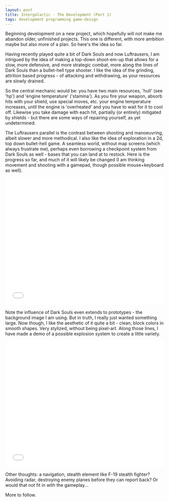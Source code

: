 ```yaml
---
layout: post
title: Intergalactic - The Development (Part 1)
tags: development programming game-design
---
```

Beginning development on a new project, which hopefully will not make me abandon older, unfinished projects.  This one is different, with more ambition maybe but also more of a plan.  So here's the idea so far.

Having recently played quite a bit of Dark Souls and now Luftrausers, I am intrigued by the idea of making a top-down shoot-em-up that allows for a slow, more defensive, and more strategic combat, more along the lines of Dark Souls than a bullet-hell type shooter.  I like the idea of the grinding, attrition based progress - of attacking and withdrawing, as your resources are slowly drained.

So the central mechanic would be: you have two main resources, 'hull' (see 'hp') and 'engine temperature' ('stamina').  As you fire your weapon, absorb hits with your shield, use special moves, etc. your engine temperature increases, until the engine is 'overheated' and you have to wait for it to cool off.  Likewise you take damage with each hit, partially (or entirely) mitigated by shields - but there are some ways of repairing yourself, as yet undetermined.

The Luftrausers parallel is the contrast between shooting and manoeuvring, albeit slower and more methodical.  I also like the idea of exploration in a 2d, top down bullet-hell game.  A seamless world, without map screens (which always frustrate me), perhaps even borrowing a checkpoint system from Dark Souls as well - bases that you can land at to restock.  Here is the progress so far, and much of it will likely be changed (I am thinking movement and shooting with a gamepad, though possible mouse+keyboard as well).

<iframe width="100%" height="404px" src="../games/intergalactic/index.html" allowfullscreen="allowfullscreen" frameborder="0"></iframe>

Note the influence of Dark Souls even extends to prototypes - the background image I am using.  But in truth, I really just wanted something large.  Now though, I like the aesthetic of it quite a bit - clean, block colors in smooth shapes.  Very stylized, without being pixel-art.  Along those lines, I have made a demo of a possible explosion system to create a little variety.

<iframe width="100%" height="400" src="//jsfiddle.net/littlegustv/68j48u6h/embedded/" allowfullscreen="allowfullscreen" frameborder="0"></iframe>

Other thoughts: a navigation, stealth element like F-19 stealth fighter?  Avoiding radar, destroying enemy planes before they can report back?  Or would that not fit in with the gameplay...

More to follow.